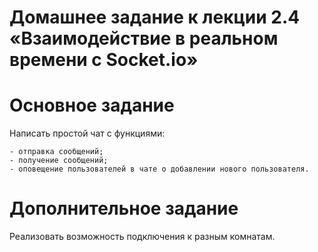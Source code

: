 #   Домашнее задание к лекции 2.4 «Взаимодействие в реальном времени с Socket.io»

#   Основное задание

Написать простой чат с функциями:

    - отправка сообщений;
    - получение сообщений;
    - оповещение пользователей в чате о добавлении нового пользователя.

#   Дополнительное задание

Реализовать возможность подключения к разным комнатам.